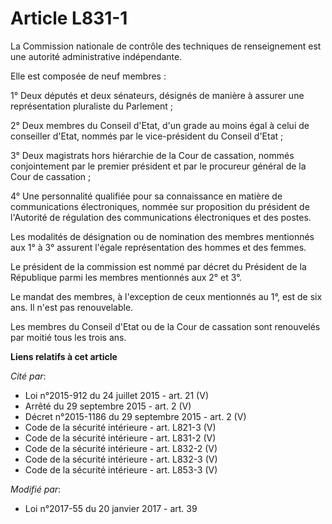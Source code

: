 # Article L831-1

La Commission nationale de contrôle des techniques de renseignement est une autorité administrative indépendante. 

Elle est composée de neuf membres : 

1° Deux députés et deux sénateurs, désignés de manière à assurer une représentation pluraliste du Parlement ; 

2° Deux membres du Conseil d'Etat, d'un grade au moins égal à celui de conseiller d'Etat, nommés par le vice-président du
Conseil d'Etat ; 

3° Deux magistrats hors hiérarchie de la Cour de cassation, nommés conjointement par le premier président et par le procureur
général de la Cour de cassation ; 

4° Une personnalité qualifiée pour sa connaissance en matière de communications électroniques, nommée sur proposition du
président de l'Autorité de régulation des communications électroniques et des postes. 

Les modalités de désignation ou de nomination des membres mentionnés aux 1° à 3° assurent l'égale représentation des hommes
et des femmes. 

Le président de la commission est nommé par décret du Président de la République parmi les membres mentionnés aux 2° et 3°. 

Le mandat des membres, à l'exception de ceux mentionnés au 1°, est de six ans. Il n'est pas renouvelable. 

Les membres du Conseil d'Etat ou de la Cour de cassation sont renouvelés par moitié tous les trois ans.

**Liens relatifs à cet article**

_Cité par_:

  - Loi n°2015-912 du 24 juillet 2015 - art. 21 (V)
  - Arrêté du 29 septembre 2015 - art. 2 (V)
  - Décret n°2015-1186 du 29 septembre 2015 - art. 2 (V)
  - Code de la sécurité intérieure - art. L821-3 (V)
  - Code de la sécurité intérieure - art. L831-2 (V)
  - Code de la sécurité intérieure - art. L832-2 (V)
  - Code de la sécurité intérieure - art. L832-3 (V)
  - Code de la sécurité intérieure - art. L853-3 (V)

_Modifié par_:

  - Loi n°2017-55 du 20 janvier 2017 - art. 39

